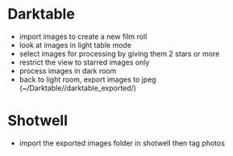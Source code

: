 # Darktable
- import images to create a new film roll
- look at images in light table mode
- select images for processing by giving them 2 stars or more
- restrict the view to starred images only
- process images in dark room
- back to light room, export images to jpeg (~/Darktable/<film roll>/darktable_exported/)

# Shotwell
- import the exported images folder in shotwell then tag photos
